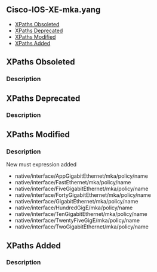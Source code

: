 ## Cisco-IOS-XE-mka.yang


- [XPaths Obsoleted](#xpaths-obsoleted)
- [XPaths Deprecated](#xpaths-deprecated)
- [XPaths Modified](#xpaths-modified)
- [XPaths Added](#xpaths-added)

## XPaths Obsoleted

### Description

## XPaths Deprecated

### Description

## XPaths Modified

### Description

New must expression added

- native/interface/AppGigabitEthernet/mka/policy/name
- native/interface/FastEthernet/mka/policy/name
- native/interface/FiveGigabitEthernet/mka/policy/name
- native/interface/FortyGigabitEthernet/mka/policy/name
- native/interface/GigabitEthernet/mka/policy/name
- native/interface/HundredGigE/mka/policy/name
- native/interface/TenGigabitEthernet/mka/policy/name
- native/interface/TwentyFiveGigE/mka/policy/name
- native/interface/TwoGigabitEthernet/mka/policy/name


## XPaths Added

### Description
